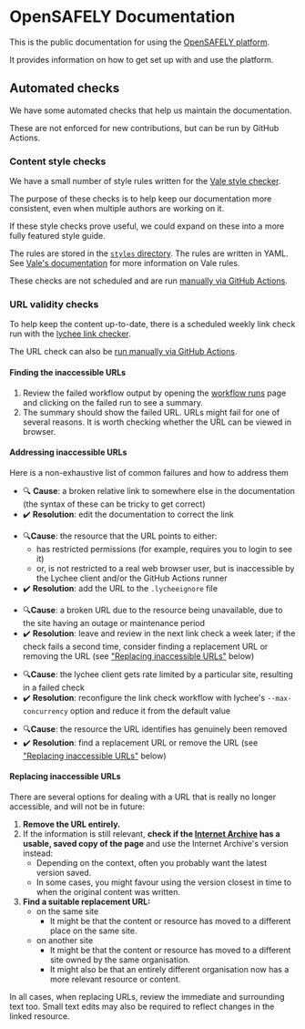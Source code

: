 # OpenSAFELY Documentation

This is the public documentation for using the [OpenSAFELY platform](https://www.opensafely.org/).

It provides information on how to get set up with and use the platform.

## Automated checks

We have some automated checks that help us maintain the documentation.

These are not enforced for new contributions,
but can be run by GitHub Actions.

### Content style checks

We have a small number of style rules written for the [Vale style checker](https://github.com/errata-ai/vale).

The purpose of these checks is to help keep our documentation more consistent,
even when multiple authors are working on it.

If these style checks prove useful,
we could expand on these into a more fully featured style guide.

The rules are stored in the [`styles` directory](styles/).
The rules are written in YAML.
See [Vale's documentation](https://vale.sh/docs/) for more information on Vale rules.

These checks are not scheduled
and are run [manually via GitHub Actions](https://github.com/opensafely/documentation/actions/workflows/check_vale.yml).

### URL validity checks

To help keep the content up-to-date,
there is a scheduled weekly link check
run with the [lychee link checker](https://github.com/lycheeverse/lychee/).

The URL check can also be [run manually via GitHub Actions](https://github.com/opensafely/documentation/actions/workflows/check_links.yml).

#### Finding the inaccessible URLs

1. Review the failed workflow output by opening the [workflow runs](https://github.com/opensafely/documentation/actions/workflows/check_links.yml) page
   and clicking on the failed run to see a summary.
1. The summary should show the failed URL.
   URLs might fail for one of several reasons.
   It is worth checking whether the URL can be viewed in browser.

#### Addressing inaccessible URLs

Here is a non-exhaustive list of common failures
and how to address them

* :mag: **Cause**: a broken relative link to somewhere else in the documentation
  (the syntax of these can be tricky to get correct)
* :heavy_check_mark: **Resolution**: edit the documentation to correct the link
<!-- -->
* :mag:**Cause**: the resource that the URL points to either:
  * has restricted permissions
    (for example, requires you to login to see it)
  * or, is not restricted to a real web browser user,
    but is inaccessible by the Lychee client and/or the GitHub Actions runner
* :heavy_check_mark: **Resolution**: add the URL to the `.lycheeignore` file
<!-- -->
* :mag:**Cause**: a broken URL due to the resource being unavailable,
  due to the site having an outage or maintenance period
* :heavy_check_mark: **Resolution**: leave and review in the next link check a week later;
  if the check fails a second time,
  consider finding a replacement URL or removing the URL
  (see ["Replacing inaccessible URLs"](#replacing-inaccessible-urls) below)
<!-- -->
* :mag:**Cause**: the lychee client gets rate limited by a particular site,
  resulting in a failed check
* :heavy_check_mark: **Resolution**: reconfigure the link check workflow with lychee's `--max-concurrency` option
  and reduce it from the default value
<!-- -->
* :mag:**Cause**: the resource the URL identifies has genuinely been removed
* :heavy_check_mark: **Resolution**: find a replacement URL or remove the URL
  (see ["Replacing inaccessible URLs"](#replacing-inaccessible-urls) below)

#### Replacing inaccessible URLs

There are several options for dealing with a URL that is really no longer accessible,
and will not be in future:

1. **Remove the URL entirely.**
1. If the information is still relevant,
   **check if the [Internet Archive](https://web.archive.org) has a usable, saved copy of the page**
   and use the Internet Archive's version instead:
   * Depending on the context,
     often you probably want the latest version saved.
   * In some cases,
     you might favour using the version closest in time to when the original content was written.
1. **Find a suitable replacement URL:**
   * on the same site
     * It might be that the content or resource has moved to a different place on the same site.
   * on another site
     * It might be that the content or resource has moved to a different site owned by the same organisation.
     * It might also be that an entirely different organisation now has a more relevant resource or content.

In all cases,
when replacing URLs,
review the immediate and surrounding text too.
Small text edits may also be required to reflect changes in the linked resource.
